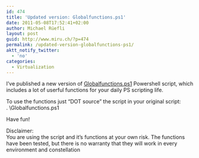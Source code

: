 ```yaml
---
id: 474
title: 'Updated version: Globalfunctions.ps1'
date: 2011-05-08T17:52:41+02:00
author: Michael Rüefli
layout: post
guid: http://www.miru.ch/?p=474
permalink: /updated-version-globalfunctions-ps1/
aktt_notify_twitter:
  - 'no'
categories:
  - Virtualization
---
```

I&#8217;ve published a new version of <a href="../images/2011/05/Globalfunctions.zip" target="_blank">Globalfunctions.ps1</a> Powershell script, which includes a lot of userful functions for your daily PS scripting life.

To use the functions just &#8220;DOT source&#8221; the script in your original script:  
. <somepathto>\Globalfunctions.ps1

Have fun!

Disclaimer:  
You are using the script and it&#8217;s functions at your own risk. The functions have been tested, but there is no warranty that they will work in every environment and constellation